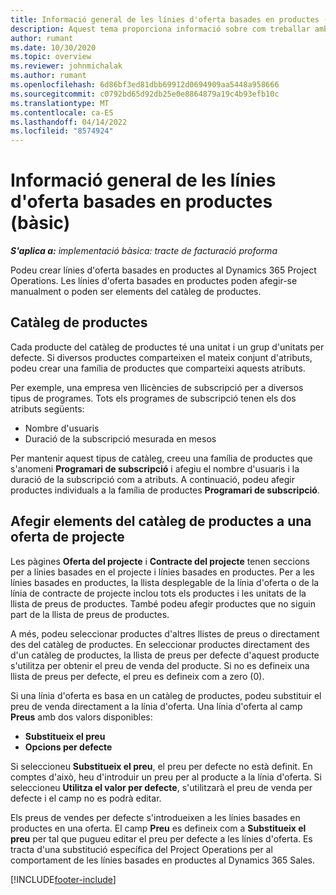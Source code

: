 ```yaml
---
title: Informació general de les línies d'oferta basades en productes (bàsic)
description: Aquest tema proporciona informació sobre com treballar amb línies d'oferta basades en productes.
author: rumant
ms.date: 10/30/2020
ms.topic: overview
ms.reviewer: johnmichalak
ms.author: rumant
ms.openlocfilehash: 6d86bf3ed81dbb69912d0694909aa5448a958666
ms.sourcegitcommit: c0792bd65d92db25e0e8864879a19c4b93efb10c
ms.translationtype: MT
ms.contentlocale: ca-ES
ms.lasthandoff: 04/14/2022
ms.locfileid: "8574924"
---
```

# <a name="product-based-quote-lines-overview---lite"></a>Informació general de les línies d'oferta basades en productes (bàsic)

_**S'aplica a:** implementació bàsica: tracte de facturació proforma_

Podeu crear línies d'oferta basades en productes al Dynamics 365 Project Operations. Les línies d'oferta basades en productes poden afegir-se manualment o poden ser elements del catàleg de productes.

## <a name="product-catalog"></a>Catàleg de productes

Cada producte del catàleg de productes té una unitat i un grup d'unitats per defecte. Si diversos productes comparteixen el mateix conjunt d'atributs, podeu crear una família de productes que comparteixi aquests atributs. 

Per exemple, una empresa ven llicències de subscripció per a diversos tipus de programes. Tots els programes de subscripció tenen els dos atributs següents:

- Nombre d'usuaris
- Duració de la subscripció mesurada en mesos

Per mantenir aquest tipus de catàleg, creeu una família de productes que s'anomeni **Programari de subscripció** i afegiu el nombre d'usuaris i la duració de la subscripció com a atributs. A continuació, podeu afegir productes individuals a la família de productes **Programari de subscripció**.

## <a name="add-product-catalog-items-to-a-project-quote"></a>Afegir elements del catàleg de productes a una oferta de projecte

Les pàgines **Oferta del projecte** i **Contracte del projecte** tenen seccions per a línies basades en el projecte i línies basades en productes. Per a les línies basades en productes, la llista desplegable de la línia d'oferta o de la línia de contracte de projecte inclou tots els productes i les unitats de la llista de preus de productes. També podeu afegir productes que no siguin part de la llista de preus de productes.

A més, podeu seleccionar productes d'altres llistes de preus o directament des del catàleg de productes. En seleccionar productes directament des d'un catàleg de productes, la llista de preus per defecte d'aquest producte s'utilitza per obtenir el preu de venda del producte. Si no es defineix una llista de preus per defecte, el preu es defineix com a zero (0).

Si una línia d'oferta es basa en un catàleg de productes, podeu substituir el preu de venda directament a la línia d'oferta. Una línia d'oferta al camp **Preus** amb dos valors disponibles:

- **Substitueix el preu**
- **Opcions per defecte**

Si seleccioneu **Substitueix el preu**, el preu per defecte no està definit. En comptes d'això, heu d'introduir un preu per al producte a la línia d'oferta. Si seleccioneu **Utilitza el valor per defecte**, s'utilitzarà el preu de venda per defecte i el camp no es podrà editar.

Els preus de vendes per defecte s'introdueixen a les línies basades en productes en una oferta. El camp **Preu** es defineix com a **Substitueix el preu** per tal que pugueu editar el preu per defecte a les línies d'oferta. Es tracta d'una substitució específica del Project Operations per al comportament de les línies basades en productes al Dynamics 365 Sales.


[!INCLUDE[footer-include](../../includes/footer-banner.md)]
